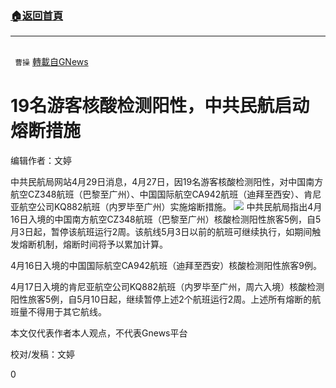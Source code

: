 ###  [:house:返回首頁](https://github.com/ourhimalayas/txt)
---

## 
` 曹操` [轉載自GNews](https://gnews.org/zh-hans/1154993/)

# 19名游客核酸检测阳性，中共民航启动熔断措施

编辑作者：文婷

中共民航局网站4月29日消息，4月27日，因19名游客核酸检测阳性，对中国南方航空CZ348航班（巴黎至广州）、中国国际航空CA942航班（迪拜至西安）、肯尼亚航空公司KQ882航班（内罗毕至广州）实施熔断措施。
![]()![](https://gnews-media-offload.s3.amazonaws.com/wp-content/uploads/2021/04/30025259/C6420225-75CC-4C91-8BF5-8115A4F4EE32.jpeg)
中共民航局指出4月16日入境的中国南方航空CZ348航班（巴黎至广州）核酸检测阳性旅客5例，自5月3日起，暂停该航班运行2周。该航线5月3日以前的航班可继续执行，如期间触发熔断机制，熔断时间将予以累加计算。

4月16日入境的中国国际航空CA942航班（迪拜至西安）核酸检测阳性旅客9例。

4月17日入境的肯尼亚航空公司KQ882航班（内罗毕至广州，周六入境）核酸检测阳性旅客5例，自5月10日起，继续暂停上述2个航班运行2周。上述所有熔断的航班量不得用于其它航线。

本文仅代表作者本人观点，不代表Gnews平台

校对/发稿：文婷



0
